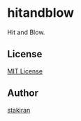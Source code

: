 # hitandblow
Hit and Blow.

## License
[MIT License](LICENSE)

## Author
[stakiran](https://github.com/stakiran)

